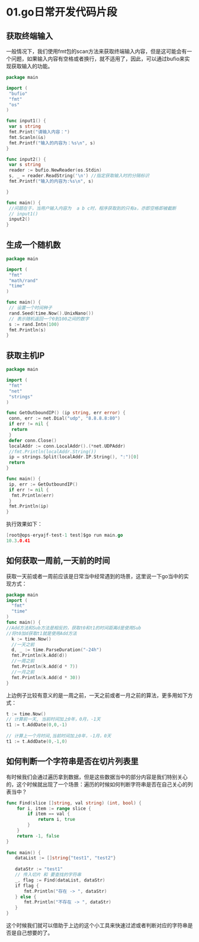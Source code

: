 # 01.go日常开发代码片段

## 获取终端输入

一般情况下，我们使用fmt包的scan方法来获取终端输入内容，但是这可能会有一个问题，如果输入内容有空格或者换行，就不适用了，因此，可以通过bufio来实现获取输入的功能。

```go
package main

import (
 "bufio"
 "fmt"
 "os"
)

func input1() {
 var s string
 fmt.Print("请输入内容：")
 fmt.Scanln(&s)
 fmt.Printf("输入的内容为：%s\n", s)
}

func input2() {
 var s string
 reader := bufio.NewReader(os.Stdin)
 s, _ = reader.ReadString('\n') //指定获取输入时的分隔标识
 fmt.Printf("输入的内容为:%s\n", s)

}

func main() {
 //问题在于，当用户输入内容为  a b c时，程序获取到的只有a，亦即空格即被截断
 // input1()
 input2()
}

```

## 生成一个随机数

```go
package main

import (
 "fmt"
 "math/rand"
 "time"
)

func main() {
 // 设置一个时间种子
 rand.Seed(time.Now().UnixNano())
 // 表示随机返回一个0到100之间的数字
 s := rand.Intn(100)
 fmt.Println(s)
}

```

## 获取主机IP

```go
package main

import (
 "fmt"
 "net"
 "strings"
)

func GetOutboundIP() (ip string, err error) {
 conn, err := net.Dial("udp", "8.8.8.8:80")
 if err != nil {
  return
 }
 defer conn.Close()
 localAddr := conn.LocalAddr().(*net.UDPAddr)
 //fmt.Println(localAddr.String())
 ip = strings.Split(localAddr.IP.String(), ":")[0]
 return
}

func main() {
 ip, err := GetOutboundIP()
 if err != nil {
  fmt.Println(err)
 }
 fmt.Println(ip)
}
```

执行效果如下：

```go
[root@ops-eryajf-test-1 test]$go run main.go
10.3.0.41
```

## 如何获取一周前,一天前的时间

获取一天前或者一周前应该是日常当中经常遇到的场景，这里说一下go当中的实现方式：

```go
package main
import (
  "fmt"
  "time"
)
func main() {
//Add方法和Sub方法是相反的，获取t0和t1的时间距离d是使用Sub
//将t0加d获取t1就是使用Add方法
  k := time.Now()
  //一天之前
  d, _ := time.ParseDuration("-24h")
  fmt.Println(k.Add(d))
  //一周之前
  fmt.Println(k.Add(d * 7))
  //一月之前
  fmt.Println(k.Add(d * 30))
}
```

上边例子比较有意义的是一周之前，一天之前或者一月之前的算法，更多用如下方式：

```go
t := time.Now()
// 计算前一天, 当前时间加上0年，0月，-1天
t1 := t.AddDate(0,0,-1)
 
// 计算上一个月时间,当前时间加上0年，-1月，0天
t1 := t.AddDate(0,-1,0)
```

## 如何判断一个字符串是否在切片列表里

有时候我们会通过遍历拿到数据，但是这些数据当中的部分内容是我们特别关心的，这个时候就出现了一个场景：遍历的时候如何判断字符串是否在自己关心的列表当中？

```go
func Find(slice []string, val string) (int, bool) {
    for i, item := range slice {
        if item == val {
            return i, true
        }
    }
    return -1, false
}
 
func main() {
　　dataList := []string{"test1", "test2"}
　　
　　dataStr := "test1"　　
　　// 传入切片 和 要查找的字符串
　　_, flag := Find(dataList, dataStr)
　　if flag {
　　　　fmt.Println("存在 -> ", dataStr)
　　} else {
　　　　fmt.Println("不存在 -> ", dataStr)
　　}
}
```

这个时候我们就可以借助于上边的这个小工具来快速过滤或者判断对应的字符串是否是自己想要的了。
